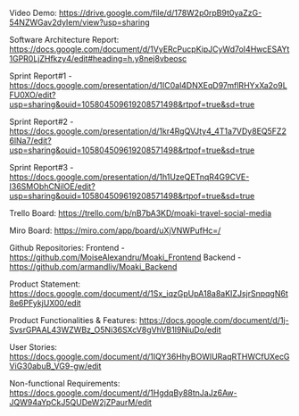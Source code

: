 Video Demo:
https://drive.google.com/file/d/178W2p0rpB9t0yaZzG-54NZWGav2dyIem/view?usp=sharing

Software Architecture Report:
https://docs.google.com/document/d/1VyERcPucpKipJCyWd7oI4HwcESAYt1GPR0LjZHfkzy4/edit#heading=h.y8nej8vbeosc

Sprint Report#1 - 
https://docs.google.com/presentation/d/1IC0al4DNXEqD97mflRHYxXa2o9LFU0XO/edit?usp=sharing&ouid=105804509619208571498&rtpof=true&sd=true

Sprint Report#2 - 
https://docs.google.com/presentation/d/1kr4RgQVJty4_4T1a7VDy8EQ5FZ26lNa7/edit?usp=sharing&ouid=105804509619208571498&rtpof=true&sd=true

Sprint Report#3 - 
https://docs.google.com/presentation/d/1h1UzeQETnqR4G9CVE-I36SMObhCNilOE/edit?usp=sharing&ouid=105804509619208571498&rtpof=true&sd=true

Trello Board:
https://trello.com/b/nB7bA3KD/moaki-travel-social-media

Miro Board:
https://miro.com/app/board/uXjVNWPufHc=/

Github Repositories:
Frontend - https://github.com/MoiseAlexandru/Moaki_Frontend
Backend - https://github.com/armandliv/Moaki_Backend

Product Statement:
https://docs.google.com/document/d/1Sx_iqzGpUpA18a8aKIZJsjrSnpqgN6t8e6PFykjUX00/edit

Product Functionalities & Features:
https://docs.google.com/document/d/1j-SvsrGPAAL43WZWBz_O5Ni36SXcV8gVhVB1I9NiuDo/edit

User Stories:
https://docs.google.com/document/d/1IQY36HhyBOWIURaqRTHWCfUXecGViG30abuB_VG9-gw/edit

Non-functional Requirements:
https://docs.google.com/document/d/1HgdqBy88tnJaJz6Aw-JQW94aYpCkJ5QUDeW2jZPaurM/edit
